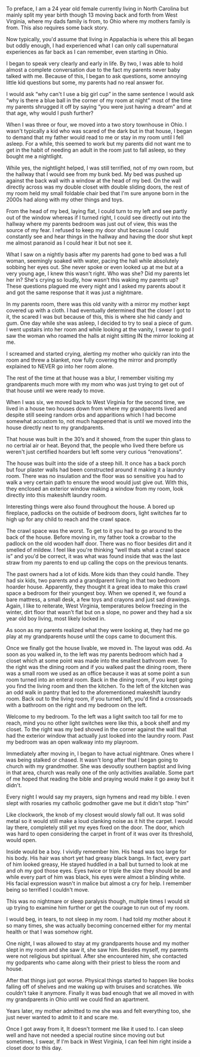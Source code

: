 To preface, I am a 24 year old female currently living in North Carolina but mainly split my year birth though 13 moving back and forth from West Virginia, where my dads family is from, to Ohio where my mothers family is from. This also requires some back story.

Now typically, you'd assume that living in Appalachia is where this all began but oddly enough, I had experienced what I can only call supernatural experiences as far back as I can remember, even starting in Ohio.

I began to speak very clearly and early in life. By two, I was able to hold almost a complete conversation due to the fact my parents never baby talked with me. Because of this, I began to ask questions, some annoying little kid questions but some, my parents had no real answer for.

I would ask “why can't I use a big girl cup” in the same sentence I would ask “why is there a blue ball in the corner of my room at night” most of the time my parents shrugged it off by saying “you were just having a dream” and at that age, why would I push further?

When I was three or four, we moved into a two story townhouse in Ohio. I wasn't typically a kid who was scared of the dark but in that house, I began to demand that my father would read to me or stay in my room until I fell asleep. For a while, this seemed to work but my parents did not want me to get in the habit of needing an adult in the room just to fall asleep, so they bought me a nightlight. 

While yes, the nightlight helped, I was still terrified, not of my own room, but the hallway that I would see from my bunk bed. My bed was pushed up against the back wall with a window at the head of my bed. On the wall directly across was my double closet with double sliding doors, the rest of my room held my small foldable chair bed that I'm sure anyone born in the 2000s had along with my other things and toys.

From the head of my bed, laying flat, I could turn to my left and see partly out of the window whereas if I turned right, I could see directly out into the hallway where my parents bedroom was just out of view, this was the source of my fear. I refused to keep my door shut because I could constantly see and hear things in the hallway and having the door shut kept me almost paranoid as I could hear it but not see it. 

What I saw on a nightly basis after my parents had gone to bed was a full woman, seemingly soaked with water, pacing the hall while absolutely sobbing her eyes out. She never spoke or even looked up at me but at a very young age, I knew this wasn't right. Who was she? Did my parents let her in? She's crying so loudly, how wasn’t this waking my parents up? These questions plagued me every night and I asked my parents about it and got the same response that it was just a nightmare.

In my parents room, there was this old vanity with a mirror my mother kept covered up with a cloth. I had eventually determined that the closer I got to it, the scared I was but because of this, this is where she hid candy and gum. One day while she was asleep, I decided to try to seal a piece of gum. I went upstairs into her room and while looking at the vanity, I swear to god I saw the woman who roamed the halls at night sitting IN the mirror looking at me.

I screamed and started crying, alerting my mother who quickly ran into the room and threw a blanket, now fully covering the mirror and promptly explained to NEVER go into her room alone.

The rest of the time at that house was a blur, I remember visiting my grandparents much more with my mom who was just trying to get out of that house until we were ready to move.

When I was six, we moved back to West Virginia for the second time, we lived in a house two houses down from where my grandparents lived and despite still seeing random orbs and apparitions which I had become somewhat accustom to, not much happened that is until we moved into the house directly next to my grandparents.

That house was built in the 30’s and it showed, from the super thin glass to no certrial air or heat. Beyond that, the people who lived there before us weren't just certified hoarders but left some very curious “renovations”.

The house was built into the side of a steep hill. It once has a back porch but four plaster walls had been constructed around it making it a laundry room. There was no insulation and the floor was so sensitive you had to walk a very certain path to ensure the wood would just give out. With this, they enclosed an exterior window making a window from my room, look directly into this makeshift laundry room.

Interesting things were also found throughout the house. A bored up fireplace, padlocks on the outside of bedroom doors, light switches far to high up for any child to reach and the crawl space.

The crawl space was the worst. To get to it you had to go around to the back of the house. Before moving in, my father took a crowbar to the padlock on the old wooden half door. There was no floor besides dirt and it smelled of mildew. I feel like you're thinking “well thats what a crawl space is” and you'd be correct, it was what was found inside that was the last straw from my parents to end up calling the cops on the previous tenants.

The past owners had a lot of kids. More kids than they could handle. They had six kids, two parents and a grandparent living in that two bedroom hoarder house. Apparently, they thought it a great idea to make this crawl space a bedroom for their youngest boy. When we opened it, we found a bare mattress, a small desk, a few toys and crayons and just sad drawings. Again, I like to reiterate, West Virginia, temperatures below freezing in the winter, dirt floor that wasn’t flat but on a slope, no power and they had a six year old boy living, most likely locked in.

As soon as my parents realized what they were looking at, they had me go play at my grandparents house until the cops came to document this.

Once we finally got the house livable, we moved in. The layout was odd. As soon as you walked in, to the left was my parents bedroom which had a closet which at some point was made into the smallest bathroom ever. To the right was the dining room and if you walked past the dining room, there was a small room we used as an office because it was at some point a sun room turned into an enteral room. Back in the dining room, if you kept going you find the living room and then the kitchen. To the left of the kitchen was an odd walk in pantry that led to the aforementioned makeshift laundry room. Back out to the living room, if you turned left, you'd find a crossroads with a bathroom on the right and my bedroom on the left.

Welcome to my bedroom. To the left was a light switch too tall for me to reach, mind you no other light switches were like this, a book shelf and my closet. To the right was my bed shoved in the corner against the wall that had the exterior window that actually just looked into the laundry room. Past my bedroom was an open walkway into my playroom. 

Immediately after moving in, I began to have actual nightmare. Ones where I was being stalked or chased. It wasn't long after that I began going to church with my grandmother. She was devoutly southern baptist and living in that area, church was really one of the only activities available. Some part of me hoped that reading the bible and praying would make it go away but it didn't.

Every night I would say my prayers, sign hymens and read my bible. I even slept with rosaries my catholic godmother gave me but it didn't stop “him”

Like clockwork, the knob of my closest would slowly fall out. It was solid metal so it would still make a loud clanking noise as it hit the carpet. I would lay there, completely still yet my eyes fixed on the door. The door, which was hard to open considering the carpet in front of it was over its threshold, would open.

Inside would be a boy. I vividly remember him. His head was too large for his body. His hair was short yet had greasy black bangs. In fact, every part of him looked greasy, He stayed huddled in a ball but turned to look at me and oh my god those eyes. Eyes twice or triple the size they should be and while every part of him was black, his eyes were almost a blinding white. His facial expression wasn't in malice but almost a cry for help. I remember being so terrified I couldn't move.

This was no nightmare or sleep paralysis though, multiple times I would sit up trying to examine him further or get the courage to run out of my room.

I would beg, in tears, to not sleep in my room. I had told my mother about it so many times, she was actually becoming concerned either for my mental health or that I was somehow right.

One night, I was allowed to stay at my grandparents house and my mother slept in my room and she saw it, she saw him. Besides myself, my parents were not religious but spiritual. After she encountered him, she contacted my godparents who came along with their priest to bless the room and house.

After that things just got worse. Physical things started to happen like books falling off of shelves and me waking up with bruises and scratches. We couldn't take it anymore. Finally it was bad enough that we all moved in with my grandparents in Ohio until we could find an apartment.

Years later, my mother admitted to me she was and felt everything too, she just never wanted to admit to it and scare me.

Once I got away from it, It doesn't torment me like it used to. I can sleep well and have not needed a special routine since moving out but sometimes, I swear, If I'm back in West Virginia, I can feel him right inside a closet door to this day.